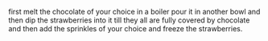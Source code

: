 first melt the chocolate of your choice in a boiler pour it in another bowl and then dip the strawberries into it till they all are fully covered by chocolate and then add the sprinkles of your choice and freeze the strawberries.

